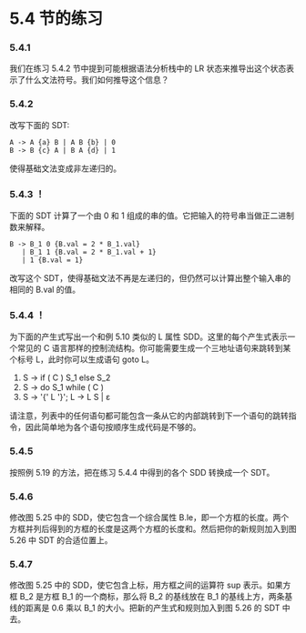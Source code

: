 # 5.4 节的练习

### 5.4.1

我们在练习 5.4.2 节中提到可能根据语法分析栈中的 LR 状态来推导出这个状态表示了什么文法符号。我们如何推导这个信息？

### 5.4.2

改写下面的 SDT:

    A -> A {a} B | A B {b} | 0
    B -> B {c} A | B A {d} | 1
    
使得基础文法变成非左递归的。

### 5.4.3 ！

下面的 SDT 计算了一个由 0 和 1 组成的串的值。它把输入的符号串当做正二进制数来解释。

    B -> B_1 0 {B.val = 2 * B_1.val}
       | B_1 1 {B.val = 2 * B_1.val + 1}
       | 1 {B.val = 1}
       
改写这个 SDT，使得基础文法不再是左递归的，但仍然可以计算出整个输入串的相同的 B.val 的值。

### 5.4.4 ！

为下面的产生式写出一个和例 5.10 类似的 L 属性 SDD。这里的每个产生式表示一个常见的 C 语言那样的控制流结构。你可能需要生成一个三地址语句来跳转到某个标号 L，此时你可以生成语句 goto L。

1. S -> if ( C ) S_1 else S_2
2. S -> do S_1 while ( C )
3. S -> '{' L '}'; L -> L S | ε

请注意，列表中的任何语句都可能包含一条从它的内部跳转到下一个语句的跳转指令，因此简单地为各个语句按顺序生成代码是不够的。

### 5.4.5

按照例 5.19 的方法，把在练习 5.4.4 中得到的各个 SDD 转换成一个 SDT。

### 5.4.6

修改图 5.25 中的 SDD，使它包含一个综合属性 B.le，即一个方框的长度。两个方框并列后得到的方框的长度是这两个方框的长度和。然后把你的新规则加入到图 5.26 中 SDT 的合适位置上。

### 5.4.7

修改图 5.25 中的 SDD，使它包含上标，用方框之间的运算符 sup 表示。如果方框 B_2 是方框 B_1 的一个商标，那么将 B_2 的基线放在 B_1 的基线上方，两条基线的距离是 0.6 乘以 B_1 的大小。把新的产生式和规则加入到图 5.26 的 SDT 中去。


